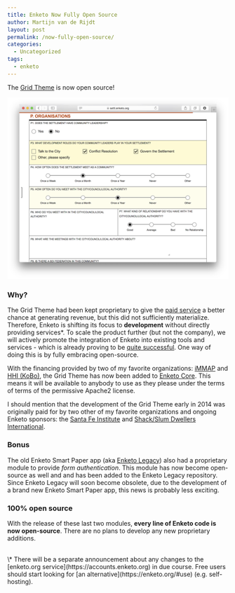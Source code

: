```yaml
---
title: Enketo Now Fully Open Source
author: Martijn van de Rijdt
layout: post
permalink: /now-fully-open-source/
categories:
  - Uncategorized
tags:
  - enketo
---
```


The [Grid Theme](/gorgeous-grid) is now open source! 

[![Grid Theme Screenshot](../files/2015/01/sdi-screenshot.png "Grid Theme Screenshot")](https://enke.to/::settl)

### Why?
The Grid Theme had been kept proprietary to give the [paid service](https://accounts.enketo.org) a better chance at generating revenue, but this did not sufficiently materialize. Therefore, Enketo is shifting its focus to __development__ without directly providing services\*. To scale the product further (but not the company), we will actively promote the integration of Enketo into existing tools and services - which is already proving to be [quite successful](https://enketo.org/#tools). One way of doing this is by fully embracing open-source. 

With the financing provided by two of my favorite organizations: [iMMAP](http://immap.org) and [HHI (KoBo)](http://kobotoolbox.org), the Grid Theme has now been added to [Enketo Core](https://github.com/enketo/enketo-core). This means it will be available to anybody to use as they please under the terms of terms of the permissive Apache2 license.  

I should mention that the development of the Grid Theme early in 2014 was originally paid for by two other of my favorite organizations and ongoing Enketo sponsors: the [Santa Fe Institute](http://santafe.edu) and [Shack/Slum Dwellers International](http://www.sdinet.org/).  

### Bonus
The old Enketo Smart Paper app (aka [Enketo Legacy](https://github.com/enketo/enketo-legacy)) also had a proprietary module to provide _form authentication_. This module has now become open-source as well and and has been added to the Enketo Legacy repository. Since Enketo Legacy will soon become obsolete, due to the development of a brand new Enketo Smart Paper app, this news is probably less exciting.

### 100% open source
With the release of these last two modules, **every line of Enketo code is now open-source**. There are no plans to develop any new proprietary additions.

<br/>
\* There will be a separate announcement about any changes to the [enketo.org service](https://accounts.enketo.org) in due course. Free users should start looking for [an alternative](https://enketo.org/#use) (e.g. self-hosting).
